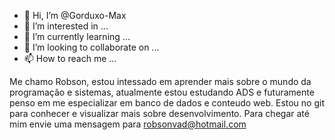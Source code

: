 - 👋 Hi, I’m @Gorduxo-Max
- 👀 I’m interested in ...
- 🌱 I’m currently learning ...
- 💞️ I’m looking to collaborate on ...
- 📫 How to reach me ...

<!---
Gorduxo-Max/Gorduxo-Max is a ✨ special ✨ repository because its `README.md` (this file) appears on your GitHub profile.
You can click the Preview link to take a look at your changes.
--->
Me chamo Robson, estou intessado em aprender mais sobre o mundo da programação e sistemas, atualmente estou estudando ADS e futuramente penso em
me especializar em  banco de dados  e conteudo web.
Estou no git para conhecer e visualizar mais sobre desenvolvimento. Para chegar até mim envie uma mensagem para robsonvad@hotmail.com
